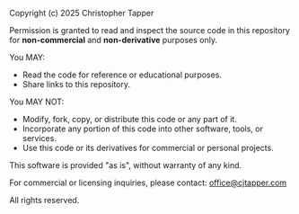 Copyright (c) 2025 Christopher Tapper

Permission is granted to read and inspect the source code in this repository for **non-commercial** and **non-derivative** purposes only.

You MAY:
- Read the code for reference or educational purposes.
- Share links to this repository.

You MAY NOT:
- Modify, fork, copy, or distribute this code or any part of it.
- Incorporate any portion of this code into other software, tools, or services.
- Use this code or its derivatives for commercial or personal projects.

This software is provided "as is", without warranty of any kind.

For commercial or licensing inquiries, please contact: office@cjtapper.com

All rights reserved.
